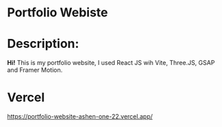 # Portfolio Webiste

# Description:

**Hi!** This is my portfolio website, I used React JS wih Vite, Three.JS, GSAP and Framer Motion.

# Vercel
https://portfolio-website-ashen-one-22.vercel.app/
